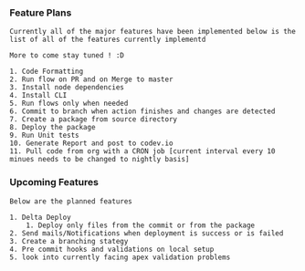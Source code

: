 ### Feature Plans

    Currently all of the major features have been implemented below is the list of all of the features currently implementd

    More to come stay tuned ! :D

    1. Code Formatting
    2. Run flow on PR and on Merge to master
    3. Install node dependencies
    4. Install CLI
    5. Run flows only when needed
    6. Commit to branch when action finishes and changes are detected
    7. Create a package from source directory
    8. Deploy the package
    9. Run Unit tests
    10. Generate Report and post to codev.io
    11. Pull code from org with a CRON job [current interval every 10 minues needs to be changed to nightly basis]
 

### Upcoming Features

    Below are the planned features

    1. Delta Deploy
        1. Deploy only files from the commit or from the package
    2. Send mails/Notifications when deployment is success or is failed
    3. Create a branching stategy
    4. Pre commit hooks and validations on local setup
    5. look into currently facing apex validation problems